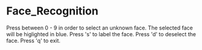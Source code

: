 # Face_Recognition

Press between 0 - 9 in order to select an unknown face. The selected face will be higlighted in blue.
Press 's' to label the face.
Press 'd' to deselect the face.
Press 'q' to exit.
